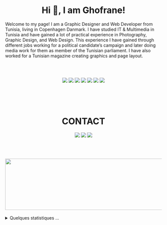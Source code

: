 <br/>
<br/>

  <h1 align="center">  Hi 👋, I am Ghofrane! </h1>

  <p align="center"> 
  
Welcome to my page!
  I am a Graphic Designer and Web Developer from Tunisia, living in Copenhagen Danmark. I have studied IT & Multimedia in Tunisia and have gained a lot of practical experience in Photography, Graphic Design, and Web Design. This experience I have gained through different jobs working for a political candidate’s campaign and later doing media work for them as member of the Tunisian parliament. I have also worked for a Tunisian magazine creating graphics and page layout. </p>

<br/>
<br/>

<p align="center">
  
  <img src="https://i.giphy.com/media/XAxylRMCdpbEWUAvr8/200.webp" width="70">
  <img src="https://media.giphy.com/media/fsEaZldNC8A1PJ3mwp/giphy.gif" width="70">
  <img src="https://media3.giphy.com/media/ln7z2eWriiQAllfVcn/200w.webp" width="70">
  <img src="https://i.giphy.com/media/eNAsjO55tPbgaor7ma/200w.webp" width="70">
  <img src="https://media3.giphy.com/media/kdFc8fubgS31b8DsVu/giphy.webp" width="70">
  <img src="https://i.giphy.com/media/KzJkzjggfGN5Py6nkT/200.webp" width="70">
  <img src="https://i.giphy.com/media/IdyAQJVN2kVPNUrojM/200.webp" width="70">
  
  
  <!--
  <img src="https://media.giphy.com/media/fsEaZldNC8A1PJ3mwp/giphy.gif" width="100">
  <img src="https://i.giphy.com/media/LMt9638dO8dftAjtco/200.webp" width="100">
-->
</p>

<br/>
<br/>
<br/>

 <h1 align="center">  CONTACT </h1>
 <p align="center">
 <a href="mailto:ghofranebh90@gmail.com?subject=[GitHub]%20🔥%20Prise%20de%20contact&body=Bonjour%20Stan%2C%0A%0AJe%20viens%20vers%20toi%20aujourd%27hui%20apr%C3%A8s%20avoir%20vu%20ton%20profil%20GitHub%20pour%20..."><img src="https://img.shields.io/badge/e‑mail-000.svg?style=for-the-badge&logo=GMail&logoColor=white"/></a>
  <a href="https://www.instagram.com/ghofranbenhmaid/"><img src="https://img.shields.io/badge/instagram-000.svg?style=for-the-badge&logo=instagram&logoColor=white"/></a>
  <a href="https://linkedin.com/in/ghofranebenhmaid"><img src="https://img.shields.io/badge/linkedin-000.svg?style=for-the-badge&logo=linkedin&logoColor=white"/></a>
</p>

<p align="center">
  
  <br/>
<br/>
<br/>
  
  <img  width="590" height="165" src="https://github-readme-stats.vercel.app/api?username=ghofranebenhmaid&show_icons=true&hide_border=false&line_height=20&title_color=rf673&icon_color=13936c&show_owner=true"/>

</p>

<details>
  <summary>Quelques statistiques ...</summary><br/>

<!--START_SECTION:waka-->
![Profile Views](http://img.shields.io/badge/Profile%20Views-455-blue)

**🐱 My GitHub Data** 

> 🏆 341 Contributions in year 2020
 > 
> 📦 Used 0 Bytes in GitHub's Storage 
 > 
> 💼 Opted to Hire
 > 
> 📜 18 Public Repositories 
 > 
> 🔑 0 Owned Private Repository 
 > 
**I'm an early 🐤** 

```text
🌞 Morning    51 commits     █░░░░░░░░░░░░░░░░░░░░░░░░   7.1% 
🌆 Daytime    361 commits    ████████████░░░░░░░░░░░░░   50.28% 
🌃 Evening    259 commits    █████████░░░░░░░░░░░░░░░░   36.07% 
🌙 Night      47 commits     █░░░░░░░░░░░░░░░░░░░░░░░░   6.55%

```
📅 **I'm Most Productive on Mondays** 

```text
Monday       143 commits    █████░░░░░░░░░░░░░░░░░░░░   19.92% 
Tuesday      111 commits    ███░░░░░░░░░░░░░░░░░░░░░░   15.46% 
Wednesday    139 commits    ████░░░░░░░░░░░░░░░░░░░░░   19.36% 
Thursday     113 commits    ████░░░░░░░░░░░░░░░░░░░░░   15.74% 
Friday       73 commits     ██░░░░░░░░░░░░░░░░░░░░░░░   10.17% 
Saturday     68 commits     ██░░░░░░░░░░░░░░░░░░░░░░░   9.47% 
Sunday       71 commits     ██░░░░░░░░░░░░░░░░░░░░░░░   9.89%

```


📊 **This week I spent my time on** 

```text
⌚︎ Timezone: Europe/Paris

💬 Languages: 
PHP                      1 hr 58 mins        ████████░░░░░░░░░░░░░░░░░   34.11% 
Other                    1 hr 32 mins        ██████░░░░░░░░░░░░░░░░░░░   26.68% 
JSON                     54 mins             ████░░░░░░░░░░░░░░░░░░░░░   15.63% 
HTML                     46 mins             ███░░░░░░░░░░░░░░░░░░░░░░   13.34% 
Markdown                 20 mins             █░░░░░░░░░░░░░░░░░░░░░░░░   5.94%

🔥 Editors: 
VS Code                  4 hrs 15 mins       ██████████████████░░░░░░░   73.48% 
Zsh                      1 hr 22 mins        ██████░░░░░░░░░░░░░░░░░░░   23.61% 
Bash                     10 mins             ░░░░░░░░░░░░░░░░░░░░░░░░░   2.91%

💻 Operating Systems: 
Linux                    4 hrs 24 mins       ███████████████████░░░░░░   75.94% 
Mac                      1 hr 3 mins         ████░░░░░░░░░░░░░░░░░░░░░   18.36% 
Windows                  19 mins             █░░░░░░░░░░░░░░░░░░░░░░░░   5.7%

```

**I mostly code in PHP** 

```text
PHP                      10 repos            ██████████░░░░░░░░░░░░░░░   43.48% 
HTML                     5 repos             █████░░░░░░░░░░░░░░░░░░░░   21.74% 
CSS                      3 repos             ███░░░░░░░░░░░░░░░░░░░░░░   13.04% 
JavaScript               2 repos             ██░░░░░░░░░░░░░░░░░░░░░░░   8.7% 
Vue                      2 repos             ██░░░░░░░░░░░░░░░░░░░░░░░   8.7%

```


**Timeline**

![Chart not found](https://github.com/MrStanDu33/MrStanDu33/blob/master/charts/bar_graph.png) 


<!--END_SECTION:waka-->
</details>
